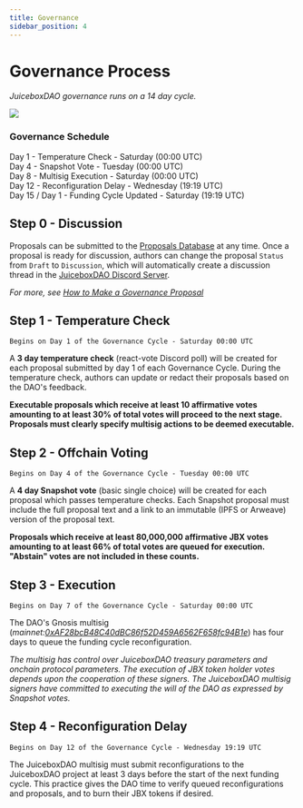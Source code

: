 ```yaml
---
title: Governance
sidebar_position: 4
---
```


# Governance Process

_JuiceboxDAO governance runs on a 14 day cycle._

![](/img/gov-calendar.png)

### Governance Schedule

Day 1 - Temperature Check - Saturday (00:00 UTC) <br/>
Day 4 - Snapshot Vote - Tuesday (00:00 UTC) <br/>
Day 8 - Multisig Execution - Saturday (00:00 UTC) <br/>
Day 12 - Reconfiguration Delay - Wednesday (19:19 UTC) <br/>
Day 15 / Day 1 - Funding Cycle Updated - Saturday (19:19 UTC) <br/>

## Step 0 - Discussion

Proposals can be submitted to the [Proposals Database](https://juicebox.notion.site/9d126f9148dc42ee83317d5cd74e4db4?v=50d0bbcb498044059cc0d4d83e8b13fa) at any time. Once a proposal is ready for discussion, authors can change the proposal `Status` from `Draft` to `Discussion`, which will automatically create a discussion thread in the [JuiceboxDAO Discord Server](https://www.discord.gg/juicebox).

_For more, see [How to Make a Governance Proposal](proposals.md)_

## Step 1 - Temperature Check

`Begins on Day 1 of the Governance Cycle - Saturday 00:00 UTC`

A **3 day temperature check** (react-vote Discord poll) will be created for each proposal submitted by day 1 of each Governance Cycle. During the temperature check, authors can update or redact their proposals based on the DAO's feedback.

**Executable proposals which receive at least 10 affirmative votes amounting to at least 30% of total votes will proceed to the next stage. Proposals must clearly specify multisig actions to be deemed executable.**

## Step 2 - Offchain Voting

`Begins on Day 4 of the Governance Cycle - Tuesday 00:00 UTC`

A **4 day Snapshot vote** (basic single choice) will be created for each proposal which passes temperature checks. Each Snapshot proposal must include the full proposal text and a link to an immutable (IPFS or Arweave) version of the proposal text.

**Proposals which receive at least 80,000,000 affirmative JBX votes amounting to at least 66% of total votes are queued for execution. "Abstain" votes are not included in these counts.**

## Step 3 - Execution

`Begins on Day 7 of the Governance Cycle - Saturday 00:00 UTC`

The DAO's Gnosis multisig (_mainnet:[0xAF28bcB48C40dBC86f52D459A6562F658fc94B1e](https://etherscan.io/address/0xAF28bcB48C40dBC86f52D459A6562F658fc94B1e)_) has four days to queue the funding cycle reconfiguration.

_The multisig has control over JuiceboxDAO treasury parameters and onchain protocol parameters. The execution of JBX token holder votes depends upon the cooperation of these signers. The JuiceboxDAO multisig signers have committed to executing the will of the DAO as expressed by Snapshot votes._

## Step 4 - Reconfiguration Delay

`Begins on Day 12 of the Governance Cycle - Wednesday 19:19 UTC`

The JuiceboxDAO multisig must submit reconfigurations to the JuiceboxDAO project at least 3 days before the start of the next funding cycle. This practice gives the DAO time to verify queued reconfigurations and proposals, and to burn their JBX tokens if desired.
